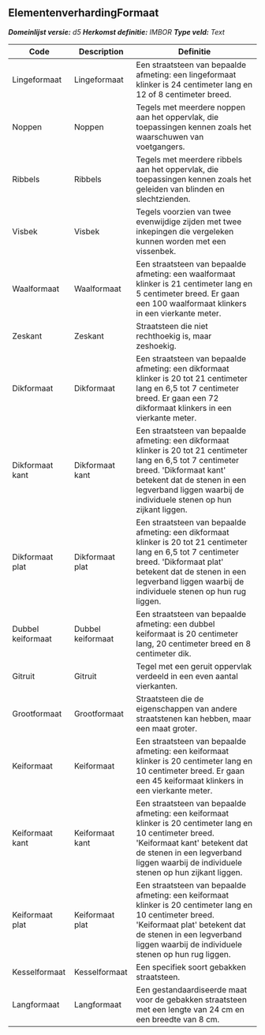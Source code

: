 ﻿## ElementenverhardingFormaat

*__Domeinlijst versie:__ d5*
*__Herkomst definitie:__ IMBOR*
*__Type veld:__ Text*

|__Code__ |__Description__ |__Definitie__	|
|	---	|	---	|   ---	| 
| Lingeformaat | Lingeformaat | Een straatsteen van bepaalde afmeting: een lingeformaat klinker is 24 centimeter lang en 12 of 8 centimeter breed. |
| Noppen | Noppen | Tegels met meerdere noppen aan het oppervlak, die toepassingen kennen zoals het waarschuwen van voetgangers. |
| Ribbels | Ribbels | Tegels met meerdere ribbels aan het oppervlak, die toepassingen kennen zoals het geleiden van blinden en slechtzienden. |
| Visbek | Visbek | Tegels voorzien van twee evenwijdige zijden met twee inkepingen die vergeleken kunnen worden met een vissenbek. |
| Waalformaat | Waalformaat | Een straatsteen van bepaalde afmeting: een waalformaat klinker is 21 centimeter lang en 5 centimeter breed. Er gaan een 100 waalformaat klinkers in een vierkante meter. |
| Zeskant | Zeskant | Straatsteen die niet rechthoekig is, maar zeshoekig. |
| Dikformaat | Dikformaat | Een straatsteen van bepaalde afmeting: een dikformaat klinker is 20 tot 21 centimeter lang en 6,5 tot 7 centimeter breed. Er gaan een 72 dikformaat klinkers in een vierkante meter. |
| Dikformaat kant | Dikformaat kant | Een straatsteen van bepaalde afmeting: een dikformaat klinker is 20 tot 21 centimeter lang en 6,5 tot 7 centimeter breed. 'Dikformaat kant' betekent dat de stenen in een legverband liggen waarbij de individuele stenen op hun zijkant liggen. |
| Dikformaat plat | Dikformaat plat | Een straatsteen van bepaalde afmeting: een dikformaat klinker is 20 tot 21 centimeter lang en 6,5 tot 7 centimeter breed. 'Dikformaat plat' betekent dat de stenen in een legverband liggen waarbij de individuele stenen op hun rug liggen. |
| Dubbel keiformaat | Dubbel keiformaat | Een straatsteen van bepaalde afmeting: een dubbel keiformaat is 20 centimeter lang, 20 centimeter breed en 8 centimeter dik. |
| Gitruit | Gitruit | Tegel met een geruit oppervlak verdeeld in een even aantal vierkanten. |
| Grootformaat | Grootformaat | Straatsteen die de eigenschappen van andere straatstenen kan hebben, maar een maat groter. |
| Keiformaat | Keiformaat | Een straatsteen van bepaalde afmeting: een keiformaat klinker is 20 centimeter lang en 10 centimeter breed. Er gaan een 45 keiformaat klinkers in een vierkante meter. |
| Keiformaat kant | Keiformaat kant | Een straatsteen van bepaalde afmeting: een keiformaat klinker is 20 centimeter lang en 10 centimeter breed. 'Keiformaat kant' betekent dat de stenen in een legverband liggen waarbij de individuele stenen op hun zijkant liggen. |
| Keiformaat plat | Keiformaat plat | Een straatsteen van bepaalde afmeting: een keiformaat klinker is 20 centimeter lang en 10 centimeter breed. 'Keiformaat plat' betekent dat de stenen in een legverband liggen waarbij de individuele stenen op hun rug liggen. |
| Kesselformaat | Kesselformaat | Een specifiek soort gebakken straatsteen. |
| Langformaat | Langformaat | Een gestandaardiseerde maat voor de gebakken straatsteen met een lengte van 24 cm en een breedte van 8 cm. |

